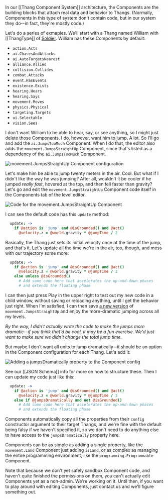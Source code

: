 In our [[Thang Component System]] architecture, the Components are the building blocks that attach real data and behavior to Thangs. (Normally, Components in this type of system don't contain code, but in our system they do--in fact, they're mostly code.)

Let's do a series of exmaples. We'll start with a Thang named William with [[ThangType]] of [Soldier](http://codecombat.com/editor/thang/soldier]). William has these Components by default:

* `action.Acts`
* `ai.ChasesAndAttacks`
* `ai.AutoTargetsNearest`
* `alliance.Allied`
* `collision.Collides`
* `combat.Attacks`
* `event.HasEvents`
* `existence.Exists`
* `hearing.Hears`
* `hearing.Says`
* `movement.Moves`
* `physics.Physical`
* `targeting.Targets`
* `ui.Selectable`
* `vision.Sees`

I don't want William to be able to hear, say, or see anything, so I might just delete those Components. I do, however, want him to jump. A lot. So I'll go and add the `ai.JumpsTooMuch` Component. When I do that, the editor also adds the `movement.JumpsStraightUp` Component, since that's listed as a dependency of the `ai.JumpsTooMuch` Component.

![movement.JumpsStraightUp Component configuration](https://dl.dropboxusercontent.com/u/138899/GitHub%20Wikis/jumps_straight_up_component.png)

Let's make him be able to jump twenty meters in the air. Cool. But what if I didn't like the way he was jumping? After all, wouldn't it be cooler if he jumped *really fast*, hovered at the top, and then fell faster than gravity? Let's go and edit the `movement.JumpsStraightUp` Component code itself in the Components tab of the level editor.

![Code for the movement.JumpsStraightUp Component](https://dl.dropboxusercontent.com/u/138899/GitHub%20Wikis/jumps_straight_up_component_code.png)

I can see the default code has this `update` method:

```coffee
  update: ->
    if @action is 'jump' and @isGrounded() and @act()
      @velocity.z = @world.gravity * @jumpTime / 2
```

Basically, the Thang just sets its initial velocity once at the time of the jump, and that's it. Let's update all the time we're in the air, too, though, and mess with our trajectory some more:

```coffee
  update: ->
    if @action is 'jump' and @isGrounded() and @act()
      @velocity.z = @world.gravity * @jumpTime / 2
    else unless @isGrounded()
      # Add some code here that accelerates the up-and-down phases
      # and extends the floating phase
```

I can then just press Play in the upper right to test out my new code in a child window, without saving or reloading anything, until I get the behavior just right. When I'm satisfied, I can then save [a new version](Versioning) of `movement.JumpsStraightUp` and enjoy the more-dramatic jumping across all my levels.

*By the way, I didn't actually write the code to make the jumps more dramatic--if you think that'd be cool, it may be a fun exercise. We'd just want to make sure we didn't change the total jump time.*

But maybe I don't want all units to jump dramatically--it should be an option in the Component configuration for each Thang. Let's add it:

![Adding a jumpsDramatically property to the Component config](https://dl.dropboxusercontent.com/u/138899/GitHub%20Wikis/jumps_straight_up_component_config.png)

See our [[JSON Schema]] info for more on how to structure these. Then I can update my code just like this:

```coffee
  update: ->
    if @action is 'jump' and @isGrounded() and @act()
      @velocity.z = @world.gravity * @jumpTime / 2
    else if @jumpsDramatically and not @isGrounded()
      # Add some code here that accelerates the up-and-down phases
      # and extends the floating phase
```

Components automatically copy all the properties from their `config` constructor argument to their target Thangs, and we're fine with the default being falsy if we haven't specified it, so we don't need to do anything else to have access to the `jumpsDramatically` property here.

Components can be as simple as adding a single property, like the `movement.Land` Component just adding  `isLand`, or as complex as managing the entire programming environment, like the `programming.Programmable` Component.

Note that because we don't yet safely sandbox Component code, and haven't quite finished the permissions on them, you can't actually edit Components yet as a non-admin. We're working on it. Until then, if you want to play around with editing Components, just contact us and we'll figure something out.